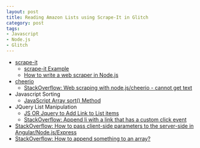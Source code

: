 ```yaml
---
layout: post
title: Reading Amazon Lists using Scrape-It in Glitch
category: post
tags:
- Javascript
- Node.js
- Glitch
---
```

- [scrape-it](https://github.com/IonicaBizau/scrape-it)
  - [scrape-it Example](https://scrape-it.glitch.me/)
  - [How to write a web scraper in Node.js](https://ionicabizau.net/blog/30-how-to-write-a-web-scraper-in-node-js)
- [cheerio](https://github.com/cheeriojs/cheerio)
  - [StackOverflow: Web scraping with node.js/cheerio - cannot get <span> text](https://stackoverflow.com/questions/27422747/web-scraping-with-node-js-cheerio-cannot-get-span-text)  
- Javascript Sorting
  - [JavaScript Array sort() Method](https://www.w3schools.com/jsref/jsref_sort.asp)
- JQuery List Manipulation
  - [JS OR Jquery to Add Link to List items](https://stackoverflow.com/questions/34361337/js-or-jquery-to-add-link-to-list-items)
  - [StackOverflow: Append li with a link that has a custom click event](https://stackoverflow.com/questions/11230451/append-li-with-a-link-that-has-a-custom-click-event)
- [StackOverflow: How to pass client-side parameters to the server-side in Angular/Node.js/Express](https://stackoverflow.com/questions/33108326/how-to-pass-client-side-parameters-to-the-server-side-in-angular-node-js-express)
- [StackOverflow: How to append something to an array?](https://stackoverflow.com/questions/351409/how-to-append-something-to-an-array)
